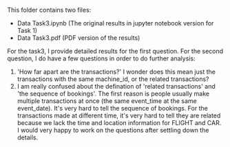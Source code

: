 This folder contains two files:
- Data Task3.ipynb (The original results in jupyter notebook version for Task 1)
- Data Task3.pdf (PDF version of the results)

For the task3, I provide detailed results for the first question. For the second question, I do have a few questions in order to do further analysis:
 1. 'How far apart are the transactions?' I wonder does this mean just the transactions with the same machine_id, or the related transactions? 
 2. I am really confused about the defination of 'related transactions' and 'the sequence of bookings'. The first reason is people usually make multiple transactions at once (the same event_time at the same event_date). It's very hard to tell the sequence of bookings. For the transactions made at different time, it's very hard to tell they are related because we lack the time and location information for FLIGHT and CAR. I would very happy to work on the questions after settling down the details. 
